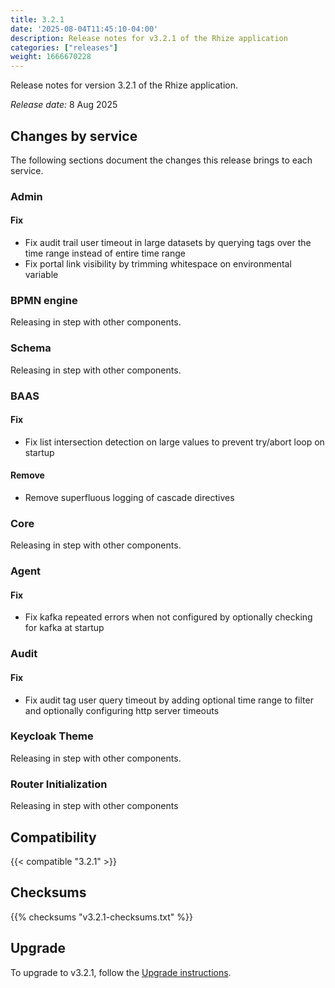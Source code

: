 ```yaml
---
title: 3.2.1
date: '2025-08-04T11:45:10-04:00'
description: Release notes for v3.2.1 of the Rhize application
categories: ["releases"]
weight: 1666670228
---
```


Release notes for version 3.2.1 of the Rhize application.

_Release date:_
8 Aug 2025

## Changes by service

The following sections document the changes this release brings to each service.

### Admin

#### Fix

 - Fix audit trail user timeout in large datasets by querying tags over the time range instead of entire time range
 - Fix portal link visibility by trimming whitespace on environmental variable

### BPMN engine

Releasing in step with other components.

### Schema

Releasing in step with other components.

### BAAS

#### Fix

- Fix list intersection detection on large values to prevent try/abort loop on startup

#### Remove

- Remove superfluous logging of cascade directives

### Core

Releasing in step with other components.

### Agent

#### Fix
 - Fix kafka repeated errors when not configured by optionally checking for kafka at startup

### Audit

#### Fix

- Fix audit tag user query timeout by adding optional time range to filter and optionally configuring http server timeouts

### Keycloak Theme

Releasing in step with other components.

### Router Initialization

Releasing in step with other components

## Compatibility

{{< compatible "3.2.1" >}}

## Checksums

{{% checksums "v3.2.1-checksums.txt"  %}}

## Upgrade

To upgrade to v3.2.1, follow the [Upgrade instructions](/deploy/upgrade).
